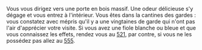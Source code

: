 Vous vous dirigez vers une porte en bois massif. Une odeur délicieuse s'y dégage et vous entrez à l'intérieur. Vous êtes dans la cantines des gardes : vous constatez avec mépris qu'il y a une vingtaines de garde qui n'ont pas l'air d'apprécier votre visite. Si vous avez une fiole blanche ou bleue et que vous connaissez les effets, rendez vous au [521](521), par contre, si vous ne les possédez pas allez au [555](555).